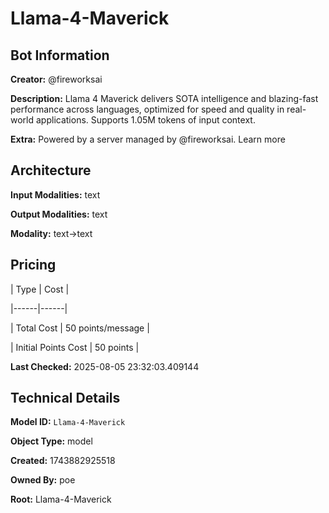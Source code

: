 # Llama-4-Maverick

## Bot Information

**Creator:** @fireworksai

**Description:** Llama 4 Maverick delivers SOTA intelligence and blazing-fast performance across languages, optimized for speed and quality in real-world applications. Supports 1.05M tokens of input context.

**Extra:** Powered by a server managed by @fireworksai. Learn more


## Architecture

**Input Modalities:** text

**Output Modalities:** text

**Modality:** text->text


## Pricing

| Type | Cost |

|------|------|

| Total Cost | 50 points/message |

| Initial Points Cost | 50 points |


**Last Checked:** 2025-08-05 23:32:03.409144


## Technical Details

**Model ID:** `Llama-4-Maverick`

**Object Type:** model

**Created:** 1743882925518

**Owned By:** poe

**Root:** Llama-4-Maverick
